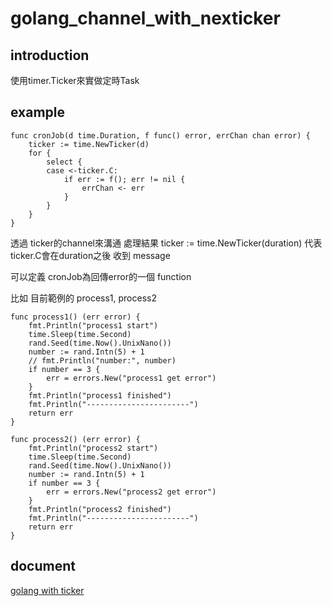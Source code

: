 # golang_channel_with_nexticker

## introduction

使用timer.Ticker來實做定時Task

## example

```golang===
func cronJob(d time.Duration, f func() error, errChan chan error) {
	ticker := time.NewTicker(d)
	for {
		select {
		case <-ticker.C:
			if err := f(); err != nil {
				errChan <- err
			}
		}
	}
}
```
透過 ticker的channel來溝通 處理結果
ticker := time.NewTicker(duration)
代表 ticker.C會在duration之後 收到 message

可以定義 cronJob為回傳error的一個 function

比如 目前範例的 process1, process2

```golang===
func process1() (err error) {
	fmt.Println("process1 start")
	time.Sleep(time.Second)
	rand.Seed(time.Now().UnixNano())
	number := rand.Intn(5) + 1
	// fmt.Println("number:", number)
	if number == 3 {
		err = errors.New("process1 get error")
	}
	fmt.Println("process1 finished")
	fmt.Println("-----------------------")
	return err
}

func process2() (err error) {
	fmt.Println("process2 start")
	time.Sleep(time.Second)
	rand.Seed(time.Now().UnixNano())
	number := rand.Intn(5) + 1
	if number == 3 {
		err = errors.New("process2 get error")
	}
	fmt.Println("process2 finished")
	fmt.Println("-----------------------")
	return err
}
```

## document
[golang with ticker](https://hackmd.io/jtz-DUGZRRK7QQiuozMEew?view)